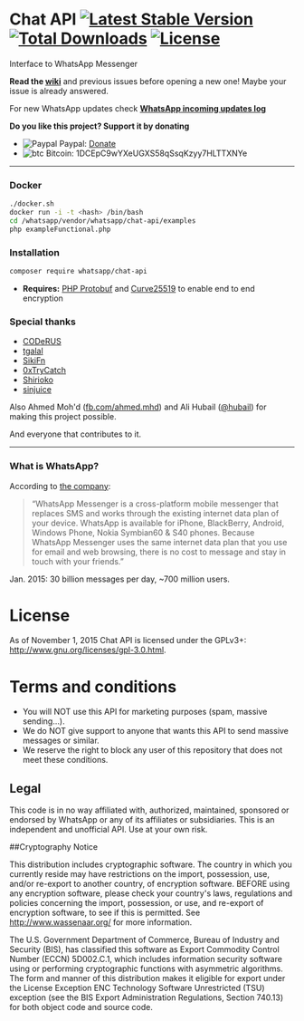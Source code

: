 # Chat API [![Latest Stable Version](https://poser.pugx.org/whatsapp/chat-api/v/stable)](https://packagist.org/packages/whatsapp/chat-api) [![Total Downloads](https://poser.pugx.org/whatsapp/chat-api/downloads)](https://packagist.org/packages/whatsapp/chat-api) [![License](https://poser.pugx.org/whatsapp/chat-api/license)](https://packagist.org/packages/whatsapp/chat-api)

Interface to WhatsApp Messenger

**Read the [wiki](https://github.com/mgp25/Chat-API/wiki)** and previous issues before opening a new one! Maybe your issue is already answered.

For new WhatsApp updates check **[WhatsApp incoming updates log](https://github.com/mgp25/Chat-API/wiki/WhatsApp-incoming-updates)**

**Do you like this project? Support it by donating**
- ![Paypal](https://raw.githubusercontent.com/reek/anti-adblock-killer/gh-pages/images/paypal.png) Paypal: [Donate](https://www.paypal.com/cgi-bin/webscr?cmd=_s-xclick&hosted_button_id=YNVNPLE45DNG6)
- ![btc](https://camo.githubusercontent.com/4bc31b03fc4026aa2f14e09c25c09b81e06d5e71/687474703a2f2f7777772e6d6f6e747265616c626974636f696e2e636f6d2f696d672f66617669636f6e2e69636f) Bitcoin: 1DCEpC9wYXeUGXS58qSsqKzyy7HLTTXNYe

----------

### Docker

```sh
./docker.sh
docker run -i -t <hash> /bin/bash
cd /whatsapp/vendor/whatsapp/chat-api/examples
php exampleFunctional.php
```

### Installation

```sh
composer require whatsapp/chat-api
```

- **Requires:** [PHP Protobuf](https://github.com/allegro/php-protobuf) and [Curve25519](https://github.com/mgp25/curve25519-php) to enable end to end encryption

### Special thanks

- [CODeRUS](https://github.com/CODeRUS)
- [tgalal](https://github.com/tgalal)
- [SikiFn](https://github.com/SikiFn)
- [0xTryCatch](https://github.com/0xTryCatch)
- [Shirioko](https://github.com/shirioko)
- [sinjuice](https://github.com/sinjuice)

Also Ahmed Moh'd ([fb.com/ahmed.mhd](fb.com/ahmed.mhd)) and Ali Hubail ([@hubail](https://twitter.com/hubail)) for making this project possible.

And everyone that contributes to it.

----------

### What is WhatsApp?
According to [the company](http://www.whatsapp.com/):

> “WhatsApp Messenger is a cross-platform mobile messenger that replaces SMS and works through the existing internet data plan of your device. WhatsApp is available for iPhone, BlackBerry, Android, Windows Phone, Nokia Symbian60 & S40 phones. Because WhatsApp Messenger uses the same internet data plan that you use for email and web browsing, there is no cost to message and stay in touch with your friends.”

Jan. 2015: 30 billion messages per day, ~700 million users.

# License

As of November 1, 2015 Chat API is licensed under the GPLv3+: http://www.gnu.org/licenses/gpl-3.0.html.

# Terms and conditions

- You will NOT use this API for marketing purposes (spam, massive sending...).
- We do NOT give support to anyone that wants this API to send massive messages or similar.
- We reserve the right to block any user of this repository that does not meet these conditions.

## Legal

This code is in no way affiliated with, authorized, maintained, sponsored or endorsed by WhatsApp or any of its affiliates or subsidiaries. This is an independent and unofficial API. Use at your own risk.


##Cryptography Notice

This distribution includes cryptographic software. The country in which you currently reside may have restrictions on the import, possession, use, and/or re-export to another country, of encryption software. BEFORE using any encryption software, please check your country's laws, regulations and policies concerning the import, possession, or use, and re-export of encryption software, to see if this is permitted. See http://www.wassenaar.org/ for more information.

The U.S. Government Department of Commerce, Bureau of Industry and Security (BIS), has classified this software as Export Commodity Control Number (ECCN) 5D002.C.1, which includes information security software using or performing cryptographic functions with asymmetric algorithms. The form and manner of this distribution makes it eligible for export under the License Exception ENC Technology Software Unrestricted (TSU) exception (see the BIS Export Administration Regulations, Section 740.13) for both object code and source code.
